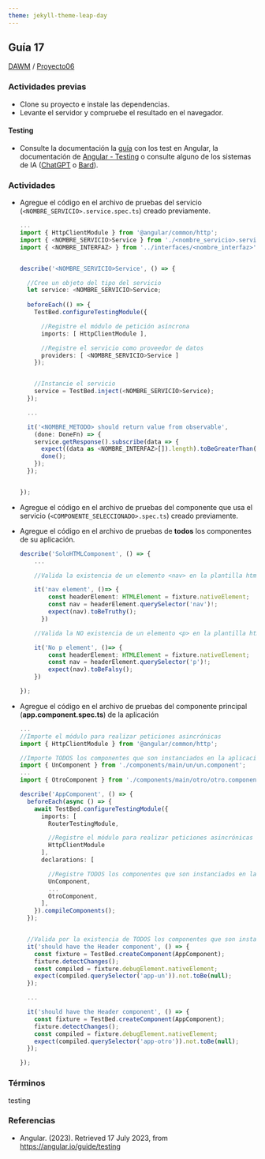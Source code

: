 ```yaml
---
theme: jekyll-theme-leap-day
---
```


## Guía 17

[DAWM](/DAWM/) / [Proyecto06](/DAWM/proyectos/2023/proyecto06)

### Actividades previas

* Clone su proyecto e instale las dependencias.
* Levante el servidor y compruebe el resultado en el navegador.

#### Testing

* Consulte la documentación la [guía](recursos/TestAngularV2.pdf) con los test en Angular, la documentación de [Angular - Testing](https://angular.io/guide/testing) o consulte alguno de los sistemas de IA ([ChatGPT](https://chat.openai.com/) o [Bard](https://bard.google.com/)).

### Actividades

* Agregue el código en el archivo de pruebas del servicio (`<NOMBRE_SERVICIO>.service.spec.ts`) creado previamente.

	```typescript
	...
	import { HttpClientModule } from '@angular/common/http';
	import { <NOMBRE_SERVICIO>Service } from './<nombre_servicio>.service';
	import { <NOMBRE_INTERFAZ> } from '../interfaces/<nombre_interfaz>';


	describe('<NOMBRE_SERVICIO>Service', () => {

	  //Cree un objeto del tipo del servicio
	  let service: <NOMBRE_SERVICIO>Service;
	  
	  beforeEach(() => {
	    TestBed.configureTestingModule({

	      //Registre el módulo de petición asíncrona
	      imports: [ HttpClientModule ],

	      //Registre el servicio como proveedor de datos
	      providers: [ <NOMBRE_SERVICIO>Service ]
	    });


	    //Instancie el servicio
	    service = TestBed.inject(<NOMBRE_SERVICIO>Service);
	  });

	  ...

	  it('<NOMBRE_METODO> should return value from observable',
	    (done: DoneFn) => {
	    service.getResponse().subscribe(data => {
	      expect((data as <NOMBRE_INTERFAZ>[]).length).toBeGreaterThan(0)
	      done();
	    });
	  });


	});
	```

* Agregue el código en el archivo de pruebas del componente que usa el servicio (`<COMPONENTE_SELECCIONADO>.spec.ts`) creado previamente.
* Agregue el código en el archivo de pruebas de **todos** los componentes de su aplicación.

	```typescript
	describe('SoloHTMLComponent', () => {
		...

		//Valida la existencia de un elemento <nav> en la plantilla html del elemento

		it('nav element', ()=> {
		    const headerElement: HTMLElement = fixture.nativeElement;
		    const nav = headerElement.querySelector('nav')!;
		    expect(nav).toBeTruthy();
		  })

		//Valida la NO existencia de un elemento <p> en la plantilla html del elemento

		it('No p element', ()=> {
			const headerElement: HTMLElement = fixture.nativeElement;
			const nav = headerElement.querySelector('p')!;
			expect(nav).toBeFalsy();
		})

	});	
	```

	
* Agregue el código en el archivo de pruebas del componente principal (**app.component.spec.ts**) de la aplicación

	```typescript
	...
	//Importe el módulo para realizar peticiones asincrónicas
	import { HttpClientModule } from '@angular/common/http';

	//Importe TODOS los componentes que son instanciados en la aplicación mediante un selector
	import { UnComponent } from './components/main/un/un.component';
	...
	import { OtroComponent } from './components/main/otro/otro.component';

	describe('AppComponent', () => {
	  beforeEach(async () => {
	    await TestBed.configureTestingModule({
	      imports: [
	        RouterTestingModule,

	        //Registre el módulo para realizar peticiones asincrónicas
	        HttpClientModule
	      ],
	      declarations: [

	      	//Registre TODOS los componentes que son instanciados en la aplicación mediante un selector
	        UnComponent,
	        ...
	        OtroComponent,
	      ],
	    }).compileComponents();
	  });


	  //Valida por la existencia de TODOS los componentes que son instanciados en la aplicación mediante un selector
	  it('should have the Header component', () => {
	    const fixture = TestBed.createComponent(AppComponent);
	    fixture.detectChanges();
	    const compiled = fixture.debugElement.nativeElement;
	    expect(compiled.querySelector('app-un')).not.toBe(null);
	  });

	  ...

	  it('should have the Header component', () => {
	    const fixture = TestBed.createComponent(AppComponent);
	    fixture.detectChanges();
	    const compiled = fixture.debugElement.nativeElement;
	    expect(compiled.querySelector('app-otro')).not.toBe(null);
	  });

	});
	```
	

### Términos

testing

### Referencias

*  Angular. (2023). Retrieved 17 July 2023, from https://angular.io/guide/testing